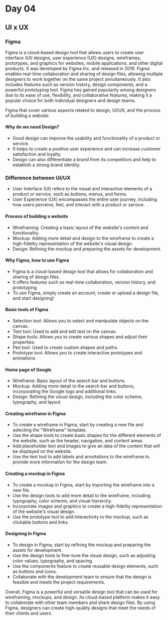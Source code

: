 # Day 04

## UI x UX 

### Figma 

Figma is a cloud-based design tool that allows users to create user interface (UI) designs, user experience (UX) designs, wireframes, prototypes, and graphics for websites, mobile applications, and other digital products. It was developed by Figma Inc. and released in 2016. Figma enables real-time collaboration and sharing of design files, allowing multiple designers to work together on the same project simultaneously. It also includes features such as version history, design components, and a powerful prototyping tool. Figma has gained popularity among designers due to its ease of use, flexibility, and collaborative features, making it a popular choice for both individual designers and design teams.

Figma that cover various aspects related to design, UI/UX, and the process of building a website:

#### Why do we need Design?
- Good design can improve the usability and functionality of a product or service.
- It helps to create a positive user experience and can increase customer satisfaction and loyalty.
- Design can also differentiate a brand from its competitors and help to establish a strong brand identity.

### Difference between UI/UX
- User Interface (UI) refers to the visual and interactive elements of a product or service, such as buttons, menus, and forms.
- User Experience (UX) encompasses the entire user journey, including how users perceive, feel, and interact with a product or service.

#### Process of building a website
- Wireframing: Creating a basic layout of the website's content and functionality.
- Mockup: Adding more detail and design to the wireframe to create a high-fidelity representation of the website's visual design.
- Design: Refining the mockup and preparing the assets for development.

#### Why Figma, how to use Figma
- Figma is a cloud-based design tool that allows for collaboration and sharing of design files.
- It offers features such as real-time collaboration, version history, and prototyping.
- To use Figma, simply create an account, create or upload a design file, and start designing!

#### Basic tools of Figma
- Selection tool: Allows you to select and manipulate objects on the canvas.
- Text tool: Used to add and edit text on the canvas.
- Shape tools: Allows you to create various shapes and adjust their properties.
- Pen tool: Used to create custom shapes and paths.
- Prototype tool: Allows you to create interactive prototypes and animations.

#### Home page of Google
- Wireframe: Basic layout of the search bar and buttons.
- Mockup: Adding more detail to the search bar and buttons, incorporating the Google logo and additional links.
- Design: Refining the visual design, including the color scheme, typography, and layout.

#### Creating wireframe in Figma
- To create a wireframe in Figma, start by creating a new file and selecting the "Wireframe" template.
- Use the shape tools to create basic shapes for the different elements of the website, such as the header, navigation, and content areas.
- Add placeholder text and images to give an idea of the content that will be displayed on the website.
- Use the text tool to add labels and annotations to the wireframe to provide more information for the design team.

#### Creating a mockup in Figma
- To create a mockup in Figma, start by importing the wireframe into a new file.
- Use the design tools to add more detail to the wireframe, including typography, color scheme, and visual hierarchy.
- Incorporate images and graphics to create a high-fidelity representation of the website's visual design.
- Use the prototype tool to add interactivity to the mockup, such as clickable buttons and links.

#### Designing in Figma
- To design in Figma, start by refining the mockup and preparing the assets for development.
- Use the design tools to fine-tune the visual design, such as adjusting color values, typography, and spacing.
- Use the components feature to create reusable design elements, such as buttons and icons.
- Collaborate with the development team to ensure that the design is feasible and meets the project requirements.


Overall, Figma is a powerful and versatile design tool that can be used for wireframing, mockups, and design. Its cloud-based platform makes it easy to collaborate with other team members and share design files. By using Figma, designers can create high-quality designs that meet the needs of their clients and users.